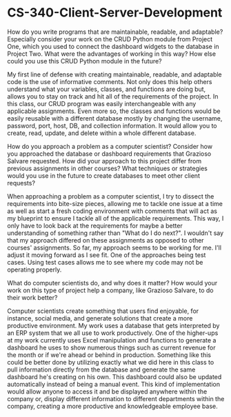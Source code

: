 # CS-340-Client-Server-Development

How do you write programs that are maintainable, readable, and adaptable? Especially consider your work on the CRUD Python module from Project One, which you used to connect the dashboard widgets to the database in Project Two. What were the advantages of working in this way? How else could you use this CRUD Python module in the future?

  My first line of defense with creating maintainable, readable, and adaptable code is the use of informative comments. Not only does this help others understand what your variables, classes, and functions are doing but, allows you to stay on track and hit all of the requirements of the project. In this class, our CRUD program was easily interchangeable with any applicable assignments. Even more so, the classes and functions would be easily reusable with a different database mostly by changing the username, password, port, host, DB, and collection information. It would allow you to create, read, update, and delete within a whole different database. 

How do you approach a problem as a computer scientist? Consider how you approached the database or dashboard requirements that Grazioso Salvare requested. How did your approach to this project differ from previous assignments in other courses? What techniques or strategies would you use in the future to create databases to meet other client requests?

  When approaching a problem as a computer scientist, I try to dissect the requirements into bite-size pieces, allowing me to tackle one issue at a time as well as start a fresh coding environment with comments that will act as my blueprint to ensure I tackle all of the applicable requirements. This way, I only have to look back at the requirements for maybe a better understanding of something rather than "What do I do next?". I wouldn't say that my approach differed on these assignments as opposed to other courses' assignments. So far, my approach seems to be working for me. I'll adjust it moving forward as I see fit. One of the approaches being test cases. Using test cases allows me to see where my code may not be operating properly. 
  
What do computer scientists do, and why does it matter? How would your work on this type of project help a company, like Grazioso Salvare, to do their work better?

  Computer scientists create something that users find enjoyable, for instance, social media, and generate solutions that create a more productive environment. My work uses a database that gets interpreted by an ERP system that we all use to work productively. One of the higher-ups at my work currently uses Excel manipulation and functions to generate a dashboard he uses to show numerous things such as current revenue for the month or if we're ahead or behind in production. Something like this could be better done by utilizing exactly what we did here in this class to pull information directly from the database and generate the same dashboard he's creating on his own. This dashboard could also be updated automatically instead of being a manual event. This kind of implementation would allow anyone to access it and be displayed anywhere within the company or, display different information to different departments within the company, creating a more productive and knowledgeable employee base. 

